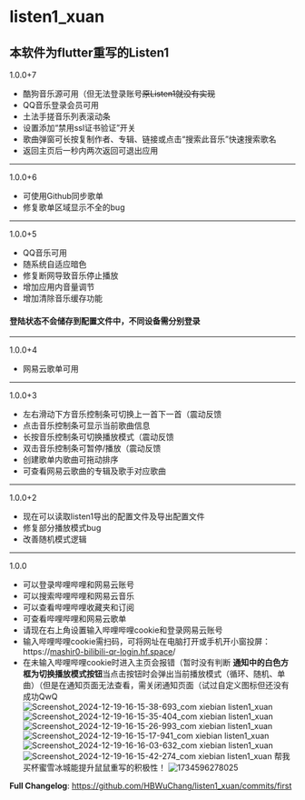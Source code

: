 # listen1_xuan

本软件为flutter重写的Listen1
---
1.0.0+7
- 酷狗音乐源可用（但无法登录账号~~原Listen1就没有实现~~
- QQ音乐登录会员可用
- 土法手搓音乐列表滚动条
- 设置添加“禁用ssl证书验证”开关
- 歌曲弹窗可长按复制作者、专辑、链接或点击“搜索此音乐”快速搜索歌名
- 返回主页后一秒内两次返回可退出应用
---
1.0.0+6
- 可使用Github同步歌单
- 修复歌单区域显示不全的bug
---
1.0.0+5
- QQ音乐可用
- 随系统自适应暗色
- 修复断网导致音乐停止播放
- 增加应用内音量调节
- 增加清除音乐缓存功能
#### 登陆状态不会储存到配置文件中，不同设备需分别登录
---
1.0.0+4
- 网易云歌单可用
---
1.0.0+3
- 左右滑动下方音乐控制条可切换上一首下一首（震动反馈
- 点击音乐控制条可显示当前歌曲信息
- 长按音乐控制条可切换播放模式（震动反馈
- 双击音乐控制条可暂停/播放（震动反馈
- 创建歌单内歌曲可拖动排序
- 可查看网易云歌曲的专辑及歌手对应歌曲
---
1.0.0+2
- 现在可以读取listen1导出的配置文件及导出配置文件
- 修复部分播放模式bug
- 改善随机模式逻辑
---
1.0.0
- 可以登录哔哩哔哩和网易云账号
- 可以搜索哔哩哔哩和网易云音乐
- 可以查看哔哩哔哩收藏夹和订阅
- 可查看哔哩哔哩和网易云歌单
- 请现在右上角设置输入哔哩哔哩cookie和登录网易云账号
- 输入哔哩哔哩cookie需扫码，可将网址在电脑打开或手机开小窗投屏：https://[mashir0-bilibili-qr-login.hf.space](https://mashir0-bilibili-qr-login.hf.space/)/
- 在未输入哔哩哔哩cookie时进入主页会报错（暂时没有判断
**通知中的白色方框为切换播放模式按钮**当点击按钮时会弹出当前播放模式（循环、随机、单曲）（但是在通知页面无法查看，需关闭通知页面（试过自定义图标但还没有成功QwQ
![Screenshot_2024-12-19-16-15-38-693_com xiebian listen1_xuan](https://github.com/user-attachments/assets/81ae77e1-dbca-40e2-9369-0ebdbc079be7)
![Screenshot_2024-12-19-16-15-35-404_com xiebian listen1_xuan](https://github.com/user-attachments/assets/c69c9e3f-c6e8-4626-a2cd-77d7d2cd98bb)
![Screenshot_2024-12-19-16-15-26-993_com xiebian listen1_xuan](https://github.com/user-attachments/assets/e5589c1d-8b1c-46cd-8ce4-7e1cfbdb7286)
![Screenshot_2024-12-19-16-15-17-941_com xiebian listen1_xuan](https://github.com/user-attachments/assets/64deafc9-84b6-40eb-bd9b-177793087cf7)
![Screenshot_2024-12-19-16-16-03-632_com xiebian listen1_xuan](https://github.com/user-attachments/assets/aeaf028e-1ce2-451c-a894-97605dad11f3)
![Screenshot_2024-12-19-16-15-42-274_com xiebian listen1_xuan](https://github.com/user-attachments/assets/e92c0ea6-f061-4649-a6e8-fd590a9eb1b0)
帮我买杯蜜雪冰城能提升鼠鼠重写的积极性！
![1734596278025](https://github.com/user-attachments/assets/8164b742-068e-4e85-9edc-6884719380a2)

**Full Changelog**: https://github.com/HBWuChang/listen1_xuan/commits/first